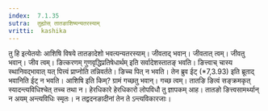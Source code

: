 ```yaml
---
index:  7.1.35
sutra:  तुह्योस् तातङाशिष्यन्यतरस्याम्
vritti:  kashika 
---
```


तु हि इत्येतयोः आशिषि विषये तातङादेशो भवत्यन्यतरस्याम्। जीवताद् भवान्। जीवतात् त्वम्। जीवतु भवान्। जीव त्वम्। ङित्करणम् गुणवृद्धिप्रतिषेधार्थम् इति सर्वादेशस्तातङ् भवति। ङित्त्वाच् चास्य स्थानिवद्भावात् यत् पित्त्वं प्राप्नोति तन्निवर्तते। ङिच्च पित् न भवति। तेन ब्रुव ईट् (*7,3.93) इति ब्रूताद् भवानिति ईट् न भवति। आशिषि इति किम्? ग्रामं गच्छतु भवान्। गच्छ त्वम्। तातङि ङित्वं सङ्क्रमकृत् स्यादन्त्यविधिश्चेत् तच्च तथा न। हेरधिकारे हेरधिकारो लोपविधौ तु ज्ञापकम् आह। तातङो ङित्त्वसामर्थ्यान् न अयम् अन्त्यविधिः स्मृतः। न तद्वदनङादीनां तेन ते ऽन्त्यविकारजाः।

